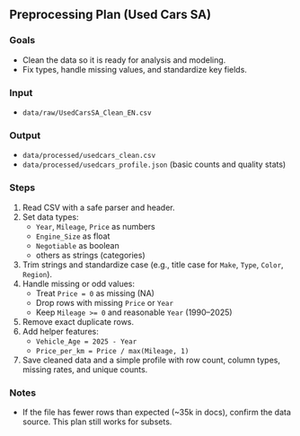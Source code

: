 ## Preprocessing Plan (Used Cars SA)

### Goals
- Clean the data so it is ready for analysis and modeling.
- Fix types, handle missing values, and standardize key fields.

### Input
- `data/raw/UsedCarsSA_Clean_EN.csv`

### Output
- `data/processed/usedcars_clean.csv`
- `data/processed/usedcars_profile.json` (basic counts and quality stats)

### Steps
1. Read CSV with a safe parser and header.
2. Set data types:
   - `Year`, `Mileage`, `Price` as numbers
   - `Engine_Size` as float
   - `Negotiable` as boolean
   - others as strings (categories)
3. Trim strings and standardize case (e.g., title case for `Make`, `Type`, `Color`, `Region`).
4. Handle missing or odd values:
   - Treat `Price = 0` as missing (NA)
   - Drop rows with missing `Price` or `Year`
   - Keep `Mileage >= 0` and reasonable `Year` (1990–2025)
5. Remove exact duplicate rows.
6. Add helper features:
   - `Vehicle_Age = 2025 - Year`
   - `Price_per_km = Price / max(Mileage, 1)`
7. Save cleaned data and a simple profile with row count, column types, missing rates, and unique counts.

### Notes
- If the file has fewer rows than expected (~35k in docs), confirm the data source. This plan still works for subsets. 
